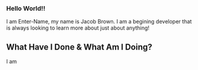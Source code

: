 ### Hello World!!

I am Enter-Name, my name is Jacob Brown.
I am a begining developer that is always looking to learn more about just about anything!


## What Have I Done & What Am I Doing?

I am 
